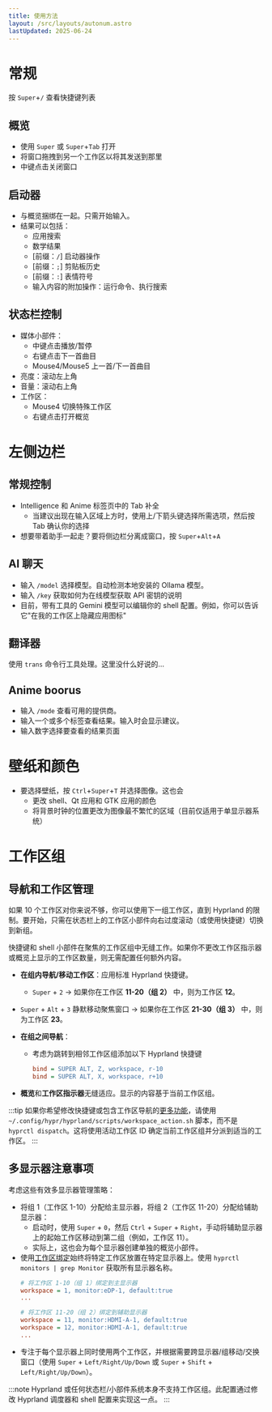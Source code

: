 ```yaml
---
title: 使用方法
layout: /src/layouts/autonum.astro
lastUpdated: 2025-06-24
---
```


# 常规

按 `Super`+`/` 查看快捷键列表

## 概览

- 使用 `Super` 或 `Super`+`Tab` 打开
- 将窗口拖拽到另一个工作区以将其发送到那里
- 中键点击关闭窗口

## 启动器

- 与概览捆绑在一起。只需开始输入。
- 结果可以包括：
  - 应用搜索
  - 数学结果
  - [前缀：`/`] 启动器操作
  - [前缀：`;`] 剪贴板历史
  - [前缀：`:`] 表情符号
  - 输入内容的附加操作：运行命令、执行搜索

## 状态栏控制
- 媒体小部件：
  - 中键点击播放/暂停
  - 右键点击下一首曲目
  - Mouse4/Mouse5 上一首/下一首曲目
- 亮度：滚动左上角
- 音量：滚动右上角
- 工作区：
  - Mouse4 切换特殊工作区
  - 右键点击打开概览

# 左侧边栏

## 常规控制
- Intelligence 和 Anime 标签页中的 Tab 补全
  - 当建议出现在输入区域上方时，使用上/下箭头键选择所需选项，然后按 Tab 确认你的选择
- 想要带着助手一起走？要将侧边栏分离成窗口，按 `Super`+`Alt`+`A`

## AI 聊天

- 输入 `/model` 选择模型。自动检测本地安装的 Ollama 模型。
- 输入 `/key` 获取如何为在线模型获取 API 密钥的说明
- 目前，带有工具的 Gemini 模型可以编辑你的 shell 配置。例如，你可以告诉它"在我的工作区上隐藏应用图标"

## 翻译器

使用 `trans` 命令行工具处理。这里没什么好说的...

## Anime boorus

- 输入 `/mode` 查看可用的提供商。
- 输入一个或多个标签查看结果。输入时会显示建议。
- 输入数字选择要查看的结果页面

# 壁纸和颜色
- 要选择壁纸，按 `Ctrl`+`Super`+`T` 并选择图像。这也会
  - 更改 shell、Qt 应用和 GTK 应用的颜色
  - 将背景时钟的位置更改为图像最不繁忙的区域（目前仅适用于单显示器系统）

# 工作区组

## 导航和工作区管理

如果 10 个工作区对你来说不够，你可以使用下一组工作区，直到 Hyprland 的限制。要开始，只需在状态栏上的工作区小部件向右过度滚动（或使用快捷键）切换到新组。

快捷键和 shell 小部件在聚焦的工作区组中无缝工作。如果你不更改工作区指示器或概览上显示的工作区数量，则无需配置任何额外内容。

- **在组内导航/移动工作区**：应用标准 Hyprland 快捷键。
  - `Super` + `2` → 如果你在工作区 **11-20（组 2）** 中，则为工作区 **12**。
- `Super` + `Alt` + `3` 静默移动聚焦窗口 → 如果你在工作区 **21-30（组 3）** 中，则为工作区 **23**。

- **在组之间导航**：
  - 考虑为跳转到相邻工作区组添加以下 Hyprland 快捷键
    ```ini title="~/.config/hypr/custom/keybinds.conf"
    bind = SUPER ALT, Z, workspace, r-10
    bind = SUPER ALT, X, workspace, r+10
    ```
- **概览**和**工作区指示器**无缝适应。显示的内容基于当前工作区组。
  
:::tip
如果你希望修改快捷键或包含工作区导航的[更多功能](https://wiki.hyprland.org/Configuring/Dispatchers/)，请使用 `~/.config/hypr/hyprland/scripts/workspace_action.sh` 脚本，而不是 `hyprctl dispatch`。这将使用活动工作区 ID 确定当前工作区组并分派到适当的工作区。
:::

## 多显示器注意事项

考虑这些有效多显示器管理策略：
- 将组 1（工作区 1-10）分配给主显示器，将组 2（工作区 11-20）分配给辅助显示器：
  - 启动时，使用 `Super` + `0`，然后 `Ctrl` + `Super` + `Right`，手动将辅助显示器上的起始工作区移动到第二组（例如，工作区 11）。
  - 实际上，这也会为每个显示器创建单独的概览小部件。
- 使用[工作区绑定](https://wiki.hyprland.org/Configuring/Workspace-Rules/#rules)始终将特定工作区放置在特定显示器上。使用 `hyprctl monitors | grep Monitor` 获取所有显示器名称。
  ```ini title="~/.config/custom/general.conf"
  # 将工作区 1-10（组 1）绑定到主显示器
  workspace = 1, monitor:eDP-1, default:true
  ...

  # 将工作区 11-20（组 2）绑定到辅助显示器
  workspace = 11, monitor:HDMI-A-1, default:true
  workspace = 12, monitor:HDMI-A-1, default:true
  ...
  ```
- 专注于每个显示器上同时使用两个工作区，并根据需要跨显示器/组移动/交换窗口（使用 `Super` + `Left/Right/Up/Down` 或 `Super` + `Shift` + `Left/Right/Up/Down`）。

:::note
Hyprland 或任何状态栏/小部件系统本身不支持工作区组。此配置通过修改 Hyprland 调度器和 shell 配置来实现这一点。
:::